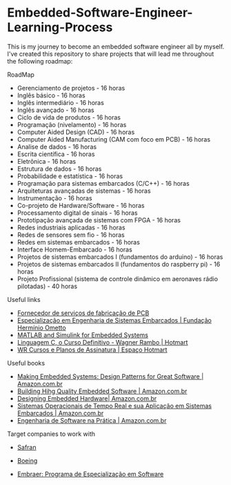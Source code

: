 # Embedded-Software-Engineer-Learning-Process
This is my journey to become an embedded software engineer all by myself. I've created this repository to share projects that will lead me throughout the following roadmap: 

RoadMap
- Gerenciamento de projetos - 16 horas
- Inglês básico - 16 horas
- Inglês intermediário - 16 horas
- Inglês avançado - 16 horas
- Ciclo de vida de produtos - 16 horas 
- Programação (nivelamento) - 16 horas 
- Computer Aided Design (CAD) - 16 horas 
- Computer Aided Manufacturing (CAM com foco em PCB) - 16 horas 
- Analise de dados - 16 horas 
- Escrita científica - 16 horas 
- Eletrônica - 16 horas
- Estrutura de dados - 16 horas
- Probabilidade e estatística - 16 horas
- Programação para sistemas embarcados (C/C++) - 16 horas
- Arquiteturas avançadas de sistemas - 16 horas 
- Instrumentação - 16 horas
- Co-projeto de Hardware/Software - 16 horas
- Processamento digital de sinais - 16 horas
- Prototipação avançada de sistemas com FPGA - 16 horas
- Redes industriais aplicadas - 16 horas
- Redes de sensores sem fio - 16 horas 
- Redes em sistemas embarcados - 16 horas
- Interface Homem-Embarcado - 16 horas 
- Projetos de sistemas embarcados I (fundamentos do arduino) - 16 horas
- Projetos de sistemas embarcados II (fundamentos do raspberry pi) - 16 horas
- Projeto Profissional (sistema de controle dinâmico em aeronaves rádio pilotadas) - 40 horas

Useful links

* [Fornecedor de serviços de fabricação de PCB ](https://hitechcircuits.com/pt/)
* [Especialização em Engenharia de Sistemas Embarcados | Fundação Hermínio Ometto](http://www.fho.edu.br/posgraduacao/cursos/detalhes.php?id=3&tipo=29&codcurso=2461)
* [MATLAB and Simulink for Embedded Systems](https://www.mathworks.com/solutions/embedded-systems.html)
* [Linguagem C, o Curso Definitivo - Wagner Rambo | Hotmart](https://hotmart.com/pt-br/marketplace/produtos/linguagem-c-o-curso-definitivo/N48026554Y?sck=HOTMART_SPACE)
* [WR Cursos e Planos de Assinatura | Espaço Hotmart](https://space.hotmart.com/pt-BR/wrkits/products)

Useful books

* [Making Embedded Systems: Design Patterns for Great Software | Amazon.com.br](https://www.amazon.com.br/Making-Embedded-Systems-Elecia-White/dp/1449302149/ref=asc_df_1449302149/?tag=googleshopp00-20&linkCode=df0&hvadid=379787788238&hvpos=&hvnetw=g&hvrand=5208198013514227509&hvpone=&hvptwo=&hvqmt=&hvdev=c&hvdvcmdl=&hvlocint=&hvlocphy=1032048&hvtargid=pla-450829141631&psc=1)
* [Building Hihg Quality Embedded Software | Amazon.com.br](https://www.amazon.com.br/Test-Driven-Development-Embedded-Jack-Ganssle/dp/193435662X/ref=pd_bxgy_img_sccl_1/137-3465359-2633623?pd_rd_w=eQLZU&content-id=amzn1.sym.57f5b0c5-8f2e-45a4-8595-2eb0fcbe85cd&pf_rd_p=57f5b0c5-8f2e-45a4-8595-2eb0fcbe85cd&pf_rd_r=GYZNMW9X832RK20N9DMS&pd_rd_wg=9X91p&pd_rd_r=e4a20084-136a-4490-986c-d9799d67ca19&pd_rd_i=193435662X&psc=1)
* [Designing Embedded Hardware| Amazon.com.br](https://www.amazon.com.br/Designing-Embedded-Hardware-John-Catsoulis/dp/0596007558/ref=pd_bxgy_img_sccl_2/137-3465359-2633623?pd_rd_w=eQLZU&content-id=amzn1.sym.57f5b0c5-8f2e-45a4-8595-2eb0fcbe85cd&pf_rd_p=57f5b0c5-8f2e-45a4-8595-2eb0fcbe85cd&pf_rd_r=GYZNMW9X832RK20N9DMS&pd_rd_wg=9X91p&pd_rd_r=e4a20084-136a-4490-986c-d9799d67ca19&pd_rd_i=0596007558&psc=1)
* [Sistemas Operacionais de Tempo Real e sua Aplicação em Sistemas Embarcados | Amazon.com.br](https://www.amazon.com.br/Sistemas-Operacionais-Tempo-Aplicação-Embarcados/dp/8521213964/ref=asc_df_8521213964/?tag=googleshopp00-20&linkCode=df0&hvadid=379725601116&hvpos=&hvnetw=g&hvrand=11596952033379078894&hvpone=&hvptwo=&hvqmt=&hvdev=c&hvdvcmdl=&hvlocint=&hvlocphy=1032048&hvtargid=pla-834126609754&psc=1)
* [Engenharia de Software na Prática | Amazon.com.br](https://www.amazon.com.br/Engenharia-Software-Prática-Hélio-Engholm/dp/8575222171/ref=asc_df_8575222171/?tag=googleshopp00-20&linkCode=df0&hvadid=379765802390&hvpos=&hvnetw=g&hvrand=11596952033379078894&hvpone=&hvptwo=&hvqmt=&hvdev=c&hvdvcmdl=&hvlocint=&hvlocphy=1032048&hvtargid=pla-396486665730&psc=1)

Target companies to work with

* [Safran](https://www.safran-group.com/careers/job-fields)

* [Boeing](https://jobs.boeing.com/#career-areas)
* [Embraer: Programa de Especialização em Software](https://embraer.com/br/pt/pes)
